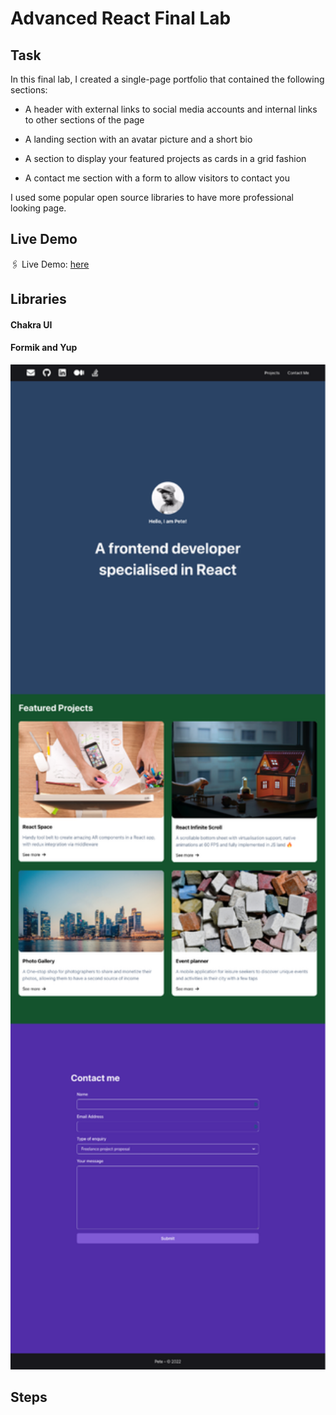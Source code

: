 # Advanced React Final Lab

## Task

In this final lab, I created a single-page portfolio that contained the following sections:

 - A header with external links to social media accounts and internal links to other sections of the page

 - A landing section with an avatar picture and a short bio

 - A section to display your featured projects as cards in a grid fashion

 - A contact me section with a form to allow visitors to contact you

I used some popular open source libraries to have more professional looking page.

## Live Demo
🖇 Live Demo: [here](https://timely-semifreddo-66971b.netlify.app/)

## Libraries

#### Chakra UI

#### Formik and Yup

<img src="screenshots/final_app.png" alt="drawing" width="1024"/>

## Steps

